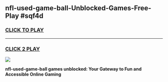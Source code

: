 
## nfl-used-game-ball-Unblocked-Games-Free-Play #sqf4d
<h3>
<a href="https://us.freeplayer.one?title=nfl-used-game-ball&ref=9M">CLICK TO PLAY</a></h3>
<hr>

<h3>
<a href="https://us.freeplayer.one?title=nfl-used-game-ball&ref=9M">CLICK 2 PLAY</a>
  
</h3>

<a href="https://us.freeplayer.one?title=nfl-used-game-ball&ref=9M"><img src="https://clearcache.store/games.png"></a>


**nfl-used-game-ball games unblocked: Your Gateway to Fun and Accessible Online Gaming**
